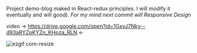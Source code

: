 Project demo-blog maked in React-redux principles. I will modify it eventually and will good).
*For my mind next commit will Responsive Design* 

video -> https://drive.google.com/open?id=1GxvJ7Nky--d93aRYZpKYZn_KHoza_RLN  <-

![ezgif com-resize](https://user-images.githubusercontent.com/64287748/82727348-fe465280-9cfa-11ea-82d6-82e00f4058d1.gif)

